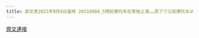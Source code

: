 ```yaml
---
title: 郭文贵2021年9月4日盖特 20210904_5两轮摩托车在草地上滑……弄了个三轮摩托车试试……
---
```


[原文連接](https://gnews.org/ThreadView/53482417)


